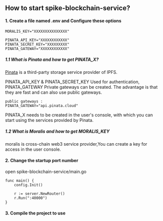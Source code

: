 ## How to start spike-blockchain-service?

#### 1. Create a file named .env and Configure these options

```
MORALIS_KEY="XXXXXXXXXXXXXXX"

PINATA_API_KEY="XXXXXXXXXXXX"
PINATA_SECRET_KEY="XXXXXXXXX"
PINATA_GATEWAY="XXXXXXXXXXXX"
```

##### 1.1 What is Pinata and how to get PINATA_X?

[Pinata](https://app.pinata.cloud/pinmanager) is a third-party storage service provider of IPFS.

PINATA_API_KEY & PINATA_SECRET_KEY Used for authentication, PINATA_GATEWAY Private gateways can be created. The advantage is that they are fast and can also use public gateways.

```
public gateways :
PINATA_GATEWAY="api.pinata.cloud"
```



PINATA_X needs to be created in the user's console, with which you can start using the services provided by Pinata.



##### 1.2 What is Moralis and how to get MORALIS_KEY

moralis is cross-chain web3 service provider,You can create a key for access in the user console.

#### 2.  Change the startup port number

open spike-blockchain-service/main.go

```
func main() {
	config.Init()

	r := server.NewRouter()
	r.Run(":40000")
}
```

#### 3. Compile the project to use

